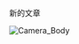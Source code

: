新的文章

![Camera_Body](https://github.com/lujunan1109/codelife/assets/64249889/2605c115-9b1b-4b24-abb4-961d364f6066)
